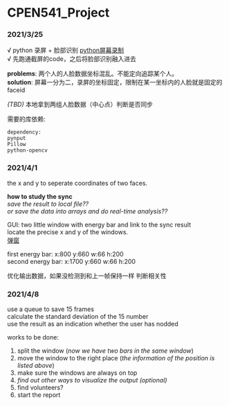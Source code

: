 # CPEN541_Project
### 2021/3/25
√ python 录屏 + 脸部识别  [python屏幕录制](https://www.jb51.net/article/181757.htm)  
√ 先跑通截屏的code，之后将脸部识别融入进去  

**problems**: 两个人的人脸数据坐标混乱。不能定向追踪某个人。  
**solution**: 屏幕一分为二，录屏的坐标固定，限制在某一坐标内的人脸就是固定的faceid  

*(TBD)* 本地拿到两组人脸数据（中心点）判断是否同步  

需要的库依赖:
```
dependency: 
pynput 
Pillow 
python-opencv
```
### 2021/4/1
the x and y to seperate coordinates of two faces.

**how to study the sync**  
*save the result to local file??*  
*or save the data into arrays and do real-time analysis??*  

GUI: two little window with energy bar and link to the sync result  
locate the precise x and y of the windows.  
[弹窗](https://zhuanlan.zhihu.com/p/81429343)  

first energy bar: x:800  y:660  w:66  h:200  
second energy bar:  x:1700  y:660  w:66  h:200

优化输出数据，如果没检测到和上一帧保持一样
判断相关性

### 2021/4/8
use a queue to save 15 frames  
calculate the standard deviation of the 15 number  
use the result as an indication whether the user has nodded

works to be done:
1. split the window (*now we have two bars in the same window*)  
2. move the window to the right place (*the information of the position is listed above*)  
3. make sure the windows are always on top  
4. *find out other ways to visualize the output (optional)*  
5. find volunteers?  
6. start the report  